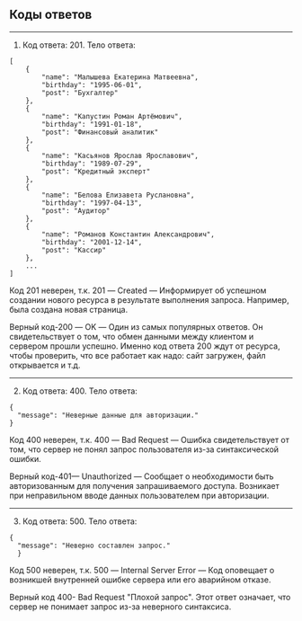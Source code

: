 ## Коды ответов

***
1. Код ответа: 201. Тело ответа:
```
[
    {
        "name": "Малышева Екатерина Матвеевна",
        "birthday": "1995-06-01",
        "post": "Бухгалтер"
    },
    {
        "name": "Капустин Роман Артёмович",
        "birthday": "1991-01-18",
        "post": "Финансовый аналитик"
    },
    {
        "name": "Касьянов Ярослав Ярославович",
        "birthday": "1989-07-29",
        "post": "Кредитный эксперт"
    },
    {
        "name": "Белова Елизавета Руслановна",
        "birthday": "1997-04-13",
        "post": "Аудитор"
    },
    {
        "name": "Романов Константин Александрович",
        "birthday": "2001-12-14",
        "post": "Кассир"
    },
    ...
]
 ``` 
Код 201 неверен, т.к. 
201 — Created — Информирует об успешном создании нового ресурса в результате выполнения запроса. Например, была создана новая страница.

Верный код-200 — OK — Один из самых популярных ответов. Он свидетельствует о том, что обмен данными между клиентом и сервером прошли успешно. Именно код ответа 200 ждут от ресурса, чтобы проверить, что все работает как надо: сайт загружен, файл открывается и т.д.
***

2. Код ответа: 400. Тело ответа:
```
{
  "message": "Неверные данные для авторизации."
}
```
Код 400 неверен, т.к. 
400 — Bad Request — Ошибка свидетельствует от том, что сервер не понял запрос пользователя из-за синтаксической ошибки.

Верный код-401— Unauthorized — Сообщает о необходимости быть авторизованным для получения запрашиваемого доступа. Возникает при неправильном вводе данных пользователем при авторизации. 

***
3. Код ответа: 500. Тело ответа:
```
{
  "message": "Неверно составлен запрос."
  }
```
Код 500 неверен, т.к. 
500 — Internal Server Error — Код оповещает о возникшей внутренней ошибке сервера или его аварийном отказе.

Верный код 400-	Bad Request "Плохой запрос". Этот ответ означает, что сервер не понимает запрос из-за неверного синтаксиса.